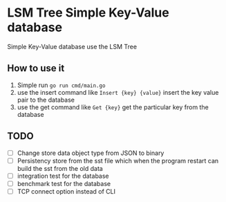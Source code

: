 
# LSM Tree Simple Key-Value database

Simple Key-Value database use the LSM Tree

## How to use it 
1. Simple run `go run cmd/main.go`
2. use the insert command like `Insert {key} {value}`  insert the key value pair to the database
3. use the get command like `Get {key}` get the particular key from the database


## TODO
- [ ] Change store data object type from JSON to binary
- [ ] Persistency store from the sst file which when the program restart can build the sst from the old data
- [ ] integration test for the database
- [ ] benchmark test for the database
- [ ] TCP connect option instead of CLI 
